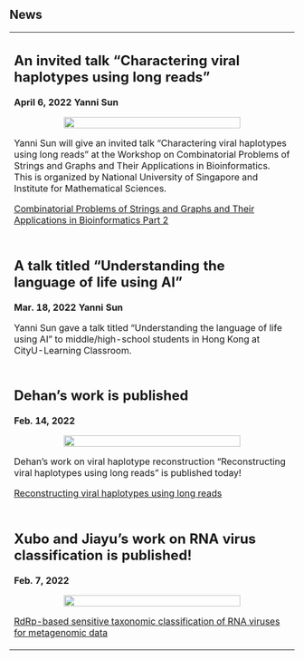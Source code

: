 
## News


<div align="center">
<table border="0"> 
   <tr>
    <td>
      <h2>An invited talk “Charactering viral haplotypes using long reads”</h2>
      <p><b>April 6, 2022  Yanni Sun</b></p>
      <div align="center">
      <img src="/img/News1.jpg" width="80%">
      </div>
      <p>Yanni Sun will give an invited talk “Charactering viral haplotypes using long reads” at the Workshop on Combinatorial Problems of Strings and Graphs and Their Applications in Bioinformatics. This is organized by National University of Singapore and Institute for Mathematical Sciences.</p>
      <p><a href="https://ims.nus.edu.sg/events/combinatorial-problems-for-string-and-graph-and-their-applications-in-bioinformatics-part-2/">Combinatorial Problems of Strings and Graphs and Their Applications in Bioinformatics Part 2</a></p>
        
   </td>    
  </tr>
 
   <tr>
    <td>
      <h2>A talk titled “Understanding the language of life using AI”</h2>
      <p><b>Mar. 18, 2022  Yanni Sun</b></p>
      <p>Yanni Sun gave a talk titled “Understanding the language of life using AI” to middle/high-school students in Hong Kong at CityU-Learning Classroom. </p>  
    </td>
  </tr>
  
  
  <tr>
    <td>
      <h2>Dehan’s work is published</h2>
      <p><b>Feb. 14, 2022</b></p>
       <div align="center">
      <img src="/img/News3.jpg" width="80%" >
      </div>
      <p>Dehan’s work on viral haplotype reconstruction “Reconstructing viral haplotypes using long reads” is published today!</p> 
        <p><a href="https://doi.org/10.1093/bioinformatics/btac089">Reconstructing viral haplotypes using long reads</a></p>  
    </td>   
  </tr>

  <tr>
    <td>
      <h2>Xubo and Jiayu’s work on RNA virus classification is published!</h2>
      <p><b>Feb. 7, 2022</b></p>
      <div align="center">
      <img src="/img/News4.jpg" width="80%" >
      </div>
      <p><a href="https://academic.oup.com/bib/article/23/2/bbac011/6523411?login=true">RdRp-based sensitive taxonomic classification of RNA viruses for metagenomic data</a></p>                                                                             
    </td>   
  </tr>
 </table>  
</div>
 





